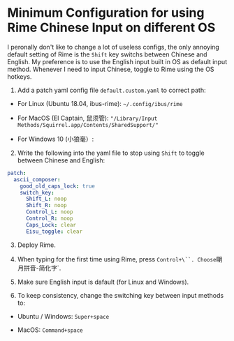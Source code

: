 # Minimum Configuration for using Rime Chinese Input on different OS

I peronally don't like to change a lot of useless configs, the only annoying default setting of Rime is the `Shift` key switchs between Chinese and English. My preference is to use the English input built in OS as default input method. Whenever I need to input Chinese, toggle to Rime using the OS hotkeys.

1. Add a patch yaml config file `default.custom.yaml` to correct path:

  - For Linux (Ubuntu 18.04, ibus-rime):  `~/.config/ibus/rime`
  
  - For MacOS (El Captain, 鼠须管): `"/Library/Input Methods/Squirrel.app/Contents/SharedSupport/"`
  
  - For Windows 10 (小狼毫）:
  
2. Write the following into the yaml file to stop using `Shift` to toggle between Chinese and English:

```yaml
patch:
  ascii_composer:
    good_old_caps_lock: true
    switch_key:
      Shift_L: noop
      Shift_R: noop
      Control_L: noop
      Control_R: noop
      Caps_Lock: clear
      Eisu_toggle: clear
```

3. Deploy Rime.

4. When typing for the first time using Rime, press `Control+\``. Choose`朙月拼音-简化字`.

5. Make sure English input is dafault (for Linux and Windows).

6. To keep consistency, change the switching key between input methods to:

  - Ubuntu / Windows: `Super+space`
  
  - MacOS: `Command+space`
